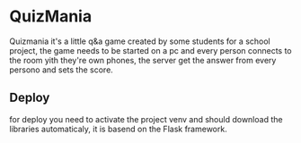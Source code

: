 # QuizMania
Quizmania it's a little q&a game created by some students for a school project, the game needs to be started on a pc and every person connects to the room yith they're own phones, the server get the answer from every persono and sets the score.

## Deploy
for deploy you need to activate the project venv and should download the libraries automaticaly, it is basend on the Flask framework.
